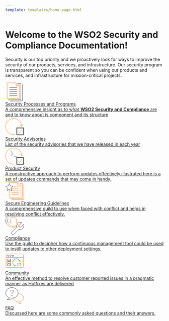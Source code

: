 ```yaml
---
template: templates/home-page.html
---
```


# Welcome to the WSO2 Security and Compliance Documentation!
Security is our top priority and we proactively look for ways to improve the security of our products, services, and infrastructure. Our security program is transparent so you can be confident when using our products and services, and infrastructure for mission-critical projects.

<!--
 Adding temporary urls for navigation
-->

<div class="menuDescription" style="display: flex; flex-wrap: wrap">
  <div class="integratorDescription">
    <a style="color: #222222;" href="vuln-mgt/vulnerability-reporting-guidelines/">
      <div>
        <div>
          <svg version="1.1" id="Layer_1" xmlns="http://www.w3.org/2000/svg" xmlns:xlink="http://www.w3.org/1999/xlink" x="0px" y="0px"
                    viewBox="0 0 60 60" style="enable-background:new 0 0 60 60;width: 60px;" xml:space="preserve">
            <style type="text/css">
              .st0{fill:none;stroke:#333333;stroke-width:1;stroke-miterlimit:10;}
              .st1{fill:none;stroke:#FF7300;stroke-width:1;stroke-miterlimit:10;}
              .st2{fill:none;stroke:#212A32;stroke-width:1;stroke-miterlimit:10;}
            </style>
            <g>
              <g>
                <polyline class="st0" points="45.1,10.6 34.3,10.6 34.3,1 		"/>
                <line class="st1" x1="13.2" y1="16.3" x2="38.1" y2="16.3"/>
                <line class="st1" x1="13.2" y1="22.8" x2="38.1" y2="22.8"/>
                <line class="st1" x1="13.2" y1="29.4" x2="38.1" y2="29.4"/>
                <line class="st1" x1="13.2" y1="35.9" x2="38.1" y2="35.9"/>
                <line class="st1" x1="13.2" y1="42.5" x2="38.1" y2="42.5"/>
                <polygon class="st0" points="45.5,51.1 45.5,10.9 34,1.3 5.9,1.3 5.9,51.1 		"/>
              </g>
              <polyline class="st2" points="8.8,55.2 49.6,55.2 49.6,3.8 38.8,3.8 	"/>
              <polyline class="st2" points="54.1,6.3 54.1,59 14.3,59 	"/>
            </g>
          </svg>
        </div>
        <div class="content" style="">
            Security Processes and Programs
            <div class="description" style="">
              A comprehensive insight as to what <strong>WSO2 Security and Compliance</strong> are and to know about is component and its structure           
            </div>
        </div>
      </div>   
    </a>
  </div>

  <div class="integratorDescription">
    <a style="color: #222222;" href="security-advisories/overview/">
      <div>
        <div>
          <svg version="1.1" id="Layer_1" xmlns="http://www.w3.org/2000/svg" xmlns:xlink="http://www.w3.org/1999/xlink" x="0px" y="0px"
                   viewBox="0 0 60 60" style="enable-background:new 0 0 60 60;width: 60px;" xml:space="preserve">
            <style type="text/css">
              .st0{fill:none;stroke:#FF7300;stroke-width:1;stroke-miterlimit:10;}
              .st1{fill:#1A1A1A;}
            </style>
            <g>
              <path class="st0" d="M52.2,29.3c0-14.2-11.5-25.6-25.6-25.6S1,15.2,1,29.3s11.5,25.6,25.6,25.6c1.6,0,3.1-0.1,4.6-0.4"/>
              <g>
                <path class="st1" d="M57.5,34.6v20.2H37.3V34.6H57.5 M59,33.1H35.8v23.2H59V33.1L59,33.1z"/>
              </g>
              <polyline class="st0" points="41.6,44.3 45.6,50.7 53.5,38.7 	"/>
              <polyline class="st0" points="45.5,23.4 52,29.9 57.4,22.3 	"/>
            </g>
          </svg>         
        </div>
        <div class="content" style="">
            Security Advisories
            <div class="description" style="">
            List of the security advisories that we have released in each year
            </div>
        </div>
      </div>     
    </a>
  </div>
  
  <div class="integratorDescription">
    <a style="color: #222222;" href="product-security/secure-software-development-process/">
      <div>
        <div>
          <svg version="1.1" id="Layer_1" xmlns="http://www.w3.org/2000/svg" xmlns:xlink="http://www.w3.org/1999/xlink" x="0px" y="0px"
                 viewBox="0 0 60 60" style="enable-background:new 0 0 60 60;width: 60px;" xml:space="preserve">
            <style type="text/css">
              .st0{fill:none;stroke:#FF7300;stroke-width:1;stroke-miterlimit:10;}
              .st1{fill:#1A1A1A;}
              .st2{fill:none;stroke:#212A32;stroke-width:1;stroke-miterlimit:10;}
            </style>
            <g>
              <g>
                <path class="st0" d="M52.2,29.3c0-14.2-11.5-25.6-25.6-25.6S1,15.2,1,29.3s11.5,25.6,25.6,25.6c1.6,0,3.1-0.1,4.6-0.4"/>
                <g>
                  <path class="st1" d="M57.5,34.6v20.2H37.3V34.6H57.5 M59,33.1H35.8v23.2H59V33.1L59,33.1z"/>
                </g>
                <polyline class="st0" points="41.6,44.3 45.6,50.7 53.5,38.7 		"/>
                <polyline class="st0" points="45.5,23.4 52,29.9 57.4,22.3 		"/>
              </g>
              <polyline class="st2" points="17.1,14 24.6,21.5 17.4,28.7 	"/>
              <line class="st2" x1="25.9" y1="29.9" x2="36.8" y2="29.9"/>
            </g>
          </svg>
        </div>
        <div class="content" style="">
          Product Security
            <div class="description" style="">
            A constructive approach to perform updates effectively.illustrated here is a set of updates commands that may come in handy.
            </div>
        </div>
      </div>     
    </a>
  </div>

  <div class="integratorDescription">
    <a style="color: #222222;" href="secure-engineering/">
      <div>
        <div>
          <svg version="1.1" id="Layer_1" xmlns="http://www.w3.org/2000/svg" xmlns:xlink="http://www.w3.org/1999/xlink" x="0px" y="0px"
                 viewBox="0 0 60 60" style="enable-background:new 0 0 60 60;width: 60px;" xml:space="preserve">
            <style type="text/css">
              .st0{fill:none;stroke:#212A32;stroke-width:1;stroke-miterlimit:10;}
              .st1{fill:#FFFFFF;stroke:#FF7300;stroke-width:1;stroke-miterlimit:10;}
            </style>
            <g>
              <g>
                <polyline class="st0" points="49.4,11.5 39.2,11.5 39.2,2.5 		"/>
                <line class="st0" x1="19.5" y1="16.8" x2="42.8" y2="16.8"/>
                <line class="st0" x1="19.5" y1="22.9" x2="42.8" y2="22.9"/>
                <line class="st0" x1="19.5" y1="29.1" x2="42.8" y2="29.1"/>
                <line class="st0" x1="19.5" y1="35.2" x2="42.8" y2="35.2"/>
                <line class="st0" x1="19.5" y1="41.3" x2="42.8" y2="41.3"/>
                <polygon class="st0" points="49.7,49.4 49.7,11.8 38.9,2.8 12.7,2.8 12.7,49.4 		"/>
              </g>
              <polyline class="st0" points="45.3,5.5 54.2,5.5 54.2,53.5 16.1,53.5 	"/>
              <polyline class="st0" points="59,8.4 59,57.5 21,57.5 	"/>
              <polygon class="st1" points="12.7,6.2 16.3,13.5 24.4,14.7 18.6,20.4 20,28.5 12.7,24.7 5.5,28.5 6.9,20.4 1,14.7 9.1,13.5 	"/>
            </g>
          </svg>
        </div>
        <div class="content" style="">
            Secure Engineering Guidelines
            <div class="description" style="">
              A comprehensive guild to use when faced with conflict and helps in resolving conflict effectively.             
             </div>
        </div>
      </div>   
    </a>   
  </div>

  <div class="integratorDescription">
    <a style="color: #222222;" href="compliance/iso27001/">
      <div>
        <div>
				  <svg version="1.1" id="Layer_1" xmlns="http://www.w3.org/2000/svg" xmlns:xlink="http://www.w3.org/1999/xlink" x="0px" y="0px"
                        viewBox="0 0 60 60" style="enable-background:new 0 0 60 60; width: 60px" xml:space="preserve">
            <style type="text/css">
            	.st0{fill:#FFFFFF;stroke:#212A32;stroke-width:1.5;stroke-miterlimit:10;}
            	.st1{fill-rule:evenodd;clip-rule:evenodd;fill:none;stroke:#FF7300;stroke-width:1.5;stroke-miterlimit:10;}
            	.st2{fill:#FFFFFF;stroke:#FF7300;stroke-width:1.5;stroke-miterlimit:10;}
            </style>
            <g>
            	<g>
            		<path class="st0" d="M31.3,31c0,2.9-2.3,5.2-5.2,5.2s-5.2-2.3-5.2-5.2"/>
            		<path class="st0" d="M18.6,5.6c-3.5,5.7-0.9,14.7-4.1,18c-1.8,1.8-3.1,2.6-4,3c-0.6,0.3-1.1,0.9-1.1,1.6l0,1
            			c0,0.8,0.6,1.4,1.3,1.4h30.7c0.7,0,1.3-0.6,1.3-1.4l0-1c0-0.7-0.4-1.4-1.1-1.6c-0.9-0.3-1.8-0.1-4-2.4c-3.4-3.6-0.6-12.9-4.1-18.6
            			C31,1.6,26,2.1,26,2.1S21.1,1.6,18.6,5.6z"/>
            	</g>
            	<g>
            		<path class="st1" d="M7.3,25.3c-3.8-2.5-6.2-6.8-6.2-11.7C1.1,9.1,3.3,5,6.6,2.5"/>
            		<path class="st1" d="M10.5,20.6c-2.2-1.5-3.7-4.1-3.7-7c0-2.7,1.3-5.1,3.3-6.7"/>
            	</g>
            	<path class="st2" d="M27.7,56.5l15.6-15.6c1.2,0.5,2.6,0.8,4,0.8l0.8-0.1c6-0.4,10.8-5.4,10.8-11.5c0-1.8-0.4-3.4-1.1-5L50,32.9
            		c-0.4,0.4-0.9,0.7-1.4,0.9c-1.4,0.5-3,0.2-4.1-0.9c-0.7-0.7-1.1-1.7-1.1-2.7c0-0.5,0.1-0.9,0.3-1.3c0.2-0.5,0.5-1,0.9-1.4l7.7-7.7
            		c-1.5-0.7-3.2-1.2-5-1.2c-6.1,0-11.1,4.8-11.5,10.8l-0.1,0.8c0,1.4,0.3,2.7,0.8,4L20.9,49.7c-2,2-1.9,5.2,0.2,7l0,0
            		C23.1,58.4,25.9,58.3,27.7,56.5z"/>
            </g>
          </svg>
        </div>
        <div class="content" style="">
            Compliance
            <div class="description" style="">
              Use the guild to decipher how a continuous management tool could be used to instill updates to other deployment settings.          
             </div>
        </div>
      </div>   
    </a>   
  </div>

  <div class="integratorDescription">
    <a style="color: #222222;" href="community/webinars/">
      <div>
        <div>
          <svg version="1.1" id="Layer_1" xmlns="http://www.w3.org/2000/svg" xmlns:xlink="http://www.w3.org/1999/xlink" x="0px" y="0px"
                  viewBox="0 0 60 60" style="enable-background:new 0 0 60 60; width: 60px" xml:space="preserve">
            <style type="text/css">
            	.st0{fill:none;stroke:#212A32;stroke-width:1.5;stroke-miterlimit:10;}
            	.st1{fill:#FFFFFF;stroke:#FF7300;stroke-miterlimit:10;}
            	.st2{fill:none;stroke:#FF7300;stroke-width:1.5;stroke-miterlimit:10;}
            	.st8{fill:#1A1A1A;}
            	.st9{fill:none;stroke:#FF7300;stroke-miterlimit:10;}
            </style>
            <g>
            	<g>
            		<path class="st0" d="M54.2,51.8H5.8c-1.8,0-3.3-1.5-3.3-3.3V11.5c0-1.8,1.5-3.3,3.3-3.3h48.4c1.8,0,3.3,1.5,3.3,3.3v36.9
            			C57.5,50.3,56,51.8,54.2,51.8z"/>
            		<line class="st0" x1="2.5" y1="19.3" x2="57.5" y2="19.3"/>
            		<g>
            			<circle class="st1" cx="9.5" cy="13.7" r="2.2"/>
            			<circle class="st1" cx="16.9" cy="13.7" r="2.2"/>
            			<circle class="st1" cx="24.4" cy="13.7" r="2.2"/>
            		</g>
            		<rect x="7.8" y="24.3" class="st1" width="8.6" height="5.7"/>
            		<rect x="7.8" y="32.4" class="st1" width="8.6" height="5.7"/>
            		<rect x="7.8" y="40.4" class="st1" width="8.6" height="5.7"/>
            	</g>
            	<g>
            		<path class="st2" d="M46.9,35c0-6.3-5.1-11.5-11.5-11.5S23.9,28.7,23.9,35s5.1,11.5,11.5,11.5c0.7,0,1.4-0.1,2-0.2"/>
            		<g>
            			<path class="st8" d="M48.9,37.7v8.4h-8.4v-8.4H48.9 M49.9,36.7H39.5v10.4h10.4V36.7L49.9,36.7z"/>
            		</g>
            		<polyline class="st9" points="43.9,32.3 46.8,35.2 49.2,31.9 		"/>
            	</g>
            </g>
          </svg>
        </div>
        <div class="content" style="">
            Community
            <div class="description" style=""> 
            An effective method to resolve customer reported issues in a pragmatic manner as Hotfixes are delivered
             </div>
        </div>
      </div>   
    </a>   
  </div>

  <div class="integratorDescription">
    <a style="color: #222222;" href="faq/">
      <div>
        <div>
          <svg version="1.1" id="Layer_1" xmlns="http://www.w3.org/2000/svg" xmlns:xlink="http://www.w3.org/1999/xlink" x="0px" y="0px"
                 viewBox="0 0 60 60" style="enable-background:new 0 0 60 60;width: 60px;" xml:space="preserve">
            <style type="text/css">
              .st0{fill:none;stroke:#FF7300;stroke-width:1;stroke-miterlimit:10;}
              .st1{fill:#FFFFFF;stroke:#212A32;stroke-width:1;stroke-miterlimit:10;}
              .st2{fill:none;stroke:#212A32;stroke-width:1;stroke-miterlimit:10;}
            </style>
            <g>
              <g>
                <path class="st0" d="M58.6,36.9c0-7-7.5-12.7-16.7-12.7s-16.7,5.7-16.7,12.7c0,6.8,7.1,12.4,16,12.7c0.7,1.5,1.5,3.1,2.1,4.1
                  c1.1,1.7,5.5,1.8,7,1.8c-0.9-0.4-2.9-1.8-4.2-4.8c-0.2-0.5-0.3-0.9-0.4-1.4C53,48,58.6,43,58.6,36.9z"/>
                <path class="st0" d="M50.7,55.5c0,0-0.2,0-0.5,0C50.5,55.7,50.7,55.7,50.7,55.5z"/>
              </g>
              <path class="st1" d="M21.1,4.4c-10.9,0-19.7,7.6-19.7,16.9c0,7,4.9,13,12,15.5c-0.4,0.8-1.2,2.1-2.8,3.4c-2.8,2.2-5.5,1.9-5.5,1.9
                s8.6,1.2,11,0c2.6-1.4,4.2-2.8,5-4c0,0,0,0,0,0c10.9,0,19.7-7.6,19.7-16.9S32,4.4,21.1,4.4z"/>
              <g>
                <path class="st2" d="M16.1,16.6c0,0,0.4-4.3,5-4.4c4.6,0,5.2,3.4,5,4.9c-0.3,2.2-3.3,3.2-4.2,5.1c-0.9,1.9-0.8,3.8-0.8,3.8"/>
                <circle class="st2" cx="21.1" cy="30.5" r="1.2"/>
              </g>
            </g>
          </svg>
        </div>
        <div class="content" style="">
            FAQ
            <div class="description" style="">
              Discussed here are some commonly asked questions and their answers.        
             </div>
        </div>
      </div>   
    </a>   
  </div>
  
</div>
